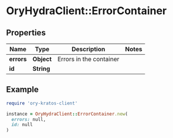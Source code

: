 # OryHydraClient::ErrorContainer

## Properties

| Name | Type | Description | Notes |
| ---- | ---- | ----------- | ----- |
| **errors** | **Object** | Errors in the container |  |
| **id** | **String** |  |  |

## Example

```ruby
require 'ory-kratos-client'

instance = OryHydraClient::ErrorContainer.new(
  errors: null,
  id: null
)
```

